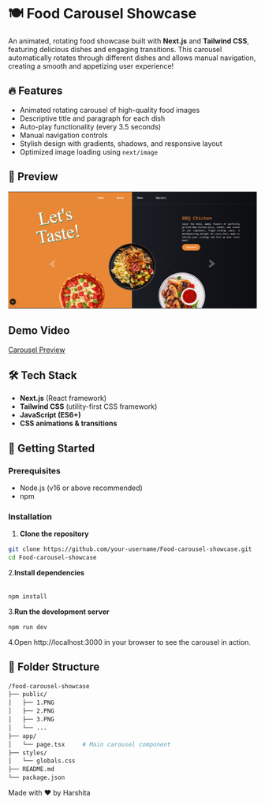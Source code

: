 # 🍽️ Food Carousel Showcase

An animated, rotating food showcase built with **Next.js** and **Tailwind CSS**, featuring delicious dishes and engaging transitions. This carousel automatically rotates through different dishes and allows manual navigation, creating a smooth and appetizing user experience!

## 🔥 Features

-  Animated rotating carousel of high-quality food images
-  Descriptive title and paragraph for each dish
-  Auto-play functionality (every 3.5 seconds)
-  Manual navigation controls
-  Stylish design with gradients, shadows, and responsive layout
-  Optimized image loading using `next/image`

## 📸 Preview

![Carousel Preview](https://github.com/harshitarr/Food-carousel-showcase/blob/main/public/screenshot1.png) 

## Demo Video
[Carousel Preview](https://drive.google.com/file/d/1BjiK8uiiABKQ9cI1W2fs2y5jG4FWD32Z/view?usp=sharing) 

## 🛠️ Tech Stack

- **Next.js** (React framework)
- **Tailwind CSS** (utility-first CSS framework)
- **JavaScript (ES6+)**
- **CSS animations & transitions**

## 🚀 Getting Started

### Prerequisites

- Node.js (v16 or above recommended)
- npm 

### Installation

1. **Clone the repository**

```bash
git clone https://github.com/your-username/Food-carousel-showcase.git
cd Food-carousel-showcase
```

2.**Install dependencies**

```bash

npm install
```

3.**Run the development server**
```bash
npm run dev
```
4.Open http://localhost:3000 in your browser to see the carousel in action.


## 🧾 Folder Structure

```bash
/food-carousel-showcase
├── public/
│   ├── 1.PNG
│   ├── 2.PNG
│   ├── 3.PNG
│   └── ...
├── app/
│   └── page.tsx     # Main carousel component
├── styles/
│   └── globals.css
├── README.md
└── package.json
```

Made with ❤️ by Harshita
